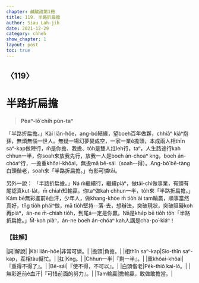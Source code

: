```yaml
---
chapter: 鹹酸甜第1冊
title: 119. 半路折扁擔
author: Siau Lah-jih
date: 2021-12-29
category: chheh
show_chapter: 1
layout: post
toc: true
---
```

  
## 〈119〉
# 半路折扁擔
>**Pòaⁿ-lō͘ chi̍h pùn-taⁿ**
 
「半路折扁擔。」Kài liân-hôe，ang-bó͘結緣，望boeh百年做夥，chhiâⁿ kiáⁿ抱孫，無煩無惱一世人。無疑一場幻夢變成空，一家一業ê擔頭，本成兩人相thīn saⁿ-kap做陣行，m̄是你擔、我擔、to̍h是雙人扛leh行，taⁿ，人生路途行kah chhun一半，你soah來放我先行，放我一人是boeh án-choaⁿ kng，boeh án-chóaⁿ行，一擔重khôai-khôai，無擔mā bē-sái（soah--得）。Ang-bó͘ bē-tàng白頭偕老，soah來「半路折扁擔。」有影可憐tāi。 

另外一說：
「半路折扁擔。」Ná m̄繼續行，繼續piàⁿ，做tāi-chì做事業，有頭有尾認真kut-la̍t，m̄ chiah知輸贏。你taⁿ做kah chhun一半，to̍h來「半路折扁擔。」Kám bē無彩進前ê血汗，少年人，做khang-khòe m̄ tio̍h ài tam輸贏，順事當然真好，tn̄g tio̍h pháiⁿ做，mā tio̍h堅持--落-去，想辦法，突破現狀，突破阻礙koh再piàⁿ，án-ne m̄-chiah tio̍h，到尾á一定是你贏。Nā是kha̍p bē tio̍h to̍h「半路折扁擔。」M̄-koh piàⁿ，án-ne boeh án-chóaⁿ kah人講是cha-po͘-kiáⁿ！

### 【註解】

|詞|解說|
|Kài liân-hôe|非常可憐。|
|擔頭|負擔。|
|相thīn saⁿ-kap|Sio-thīn saⁿ-kap，互相tàu幫忙。|
|扛|Kng。|
|Chhun一半|『剩一半』。|
|重khôai-khôai|『重得不得了』。|
|Bē-sái|『使不得，不可以』。|
|白頭偕老|Pe̍k-thiô kai-ló。|
|無彩進前ê血汗|『可惜前面的努力』。|
|Tam輸贏|擔輸贏，敢做敢擔當。|